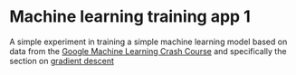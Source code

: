 # Machine learning training app 1

A simple experiment in training a simple machine learning model based on data from the [Google Machine Learning Crash Course](https://developers.google.com/machine-learning/crash-course) and specifically the section on [gradient descent](https://developers.google.com/machine-learning/crash-course/linear-regression/gradient-descent)